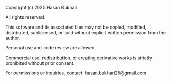 Copyright (c) 2025 Hasan Bukhari

All rights reserved.

This software and its associated files may not be copied, modified, distributed, sublicensed, or sold without explicit written permission from the author.

Personal use and code review are allowed.

Commercial use, redistribution, or creating derivative works is strictly prohibited without prior consent.

For permissions or inquiries, contact: hasan.bukhari25@gmail.com

